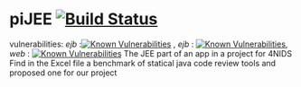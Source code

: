 # piJEE [![Build Status](https://travis-ci.com/amine177/piJEE.svg?branch=master)](https://travis-ci.com/amine177/piJEE)
vulnerabilities: *ejb* :[![Known Vulnerabilities](https://snyk.io/test/github/amine177/piJEE/badge.svg?targetFile=piJEE%2FpiJEE-ear%2Fpom.xml)](https://snyk.io/test/github/amine177/piJEE?targetFile=piJEE%2FpiJEE-ear%2Fpom.xml) , *ejb* : [![Known Vulnerabilities](https://snyk.io/test/github/amine177/piJEE/badge.svg?targetFile=piJEE%2FpiJEE-ejb%2Fpom.xml)](https://snyk.io/test/github/amine177/piJEE?targetFile=piJEE%2FpiJEE-ejb%2Fpom.xml), *web* : [![Known Vulnerabilities](https://snyk.io/test/github/amine177/piJEE/badge.svg?targetFile=piJEE%2FpiJEE-web%2Fpom.xml)](https://snyk.io/test/github/amine177/piJEE?targetFile=piJEE%2FpiJEE-web%2Fpom.xml)
The JEE part of an app in a project for 4NIDS
Find in the Excel file a benchmark of statical java code review tools and proposed one for our project
